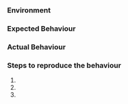 <!-- 

** Please read the guidelines below. **

Issues that do not follow these guidelines are likely to be closed.

GitHub is reserved for bug reports and feature requests. The best place to
ask a general question is at the Elastic forums: https://discuss.elastic.co/c/elasticsearch
GitHub is not the place for general questions.

Documentation for the Elasticsearch ODBC Driver Installer can be found at

https://www.elastic.co/guide/en/elasticsearch/sql-odbc/current/index.html

Be sure to select the documentation version relevant to the installer version you
are using.

### Failed Installations

If you are reporting an issue that occurred during installation, we ask that you
attach the installation log file to your issue to help diagnose the root cause.

The log file can be found in the %TEMP% directory with a randomly generated name adhering to the format MSI<random>.LOG. It should be the most recent log file.

When installing from the command-line, the log file can be captured by passing the /l*v <logfilename>
flag as per the documentation: 

https://www.elastic.co/guide/en/elasticsearch/sql-odbc/current/sql-odbc-installation.html#installation-cmd

-->

### Environment

<!-- Operating system -->
<!-- Are you running behind a corporate proxy? -->
<!-- Where are you based geographically? -->

### Expected Behaviour

### Actual Behaviour

### Steps to reproduce the behaviour

1.
2.
3.

<!-- Attach any screenshots that may help -->
